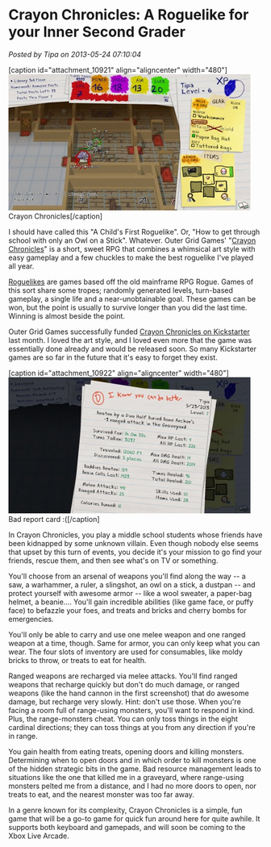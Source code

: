 # Crayon Chronicles: A Roguelike for your Inner Second Grader

*Posted by Tipa on 2013-05-24 07:10:04*

[caption id="attachment\_10921" align="aligncenter" width="480"][![Crayon Chronicles](../../../uploads/2013/05/CrayonChronicles-2013-05-23-20-19-58-06-480x270.jpg)](../../../uploads/2013/05/CrayonChronicles-2013-05-23-20-19-58-06.jpg) Crayon Chronicles[/caption]

I should have called this "A Child's First Roguelike". Or, "How to get through school with only an Owl on a Stick". Whatever. Outer Grid Games' "[Crayon Chronicles](http://www.outergridgames.com/)" is a short, sweet RPG that combines a whimsical art style with easy gameplay and a few chuckles to make the best roguelike I've played all year.

[Roguelikes](http://en.wikipedia.org/wiki/Roguelike) are games based off the old mainframe RPG Rogue. Games of this sort share some tropes; randomly generated levels, turn-based gameplay, a single life and a near-unobtainable goal. These games can be won, but the point is usually to survive longer than you did the last time. Winning is almost beside the point.

Outer Grid Games successfully funded [Crayon Chronicles on Kickstarter](http://www.kickstarter.com/projects/900438563/crayon-chronicles) last month. I loved the art style, and I loved even more that the game was essentially done already and would be released soon. So many Kickstarter games are so far in the future that it's easy to forget they exist.

[caption id="attachment\_10922" align="aligncenter" width="480"][![Bad report card :(](../../../uploads/2013/05/CrayonChronicles-2013-05-23-20-37-03-25-480x270.jpg)](../../../uploads/2013/05/CrayonChronicles-2013-05-23-20-37-03-25.jpg) Bad report card :([/caption]

In Crayon Chronicles, you play a middle school students whose friends have been kidnapped by some unknown villain. Even though nobody else seems that upset by this turn of events, you decide it's your mission to go find your friends, rescue them, and then see what's on TV or something.

You'll choose from an arsenal of weapons you'll find along the way -- a saw, a warhammer, a ruler, a slingshot, an owl on a stick, a dustpan -- and protect yourself with awesome armor -- like a wool sweater, a paper-bag helmet, a beanie.... You'll gain incredible abilities (like game face, or puffy face) to befazzle your foes, and treats and bricks and cherry bombs for emergencies.

You'll only be able to carry and use one melee weapon and one ranged weapon at a time, though. Same for armor, you can only keep what you can wear. The four slots of inventory are used for consumables, like moldy bricks to throw, or treats to eat for health.

Ranged weapons are recharged via melee attacks. You'll find ranged weapons that recharge quickly but don't do much damage, or ranged weapons (like the hand cannon in the first screenshot) that do awesome damage, but recharge very slowly. Hint: don't use those. When you're facing a room full of range-using monsters, you'll want to respond in kind. Plus, the range-monsters cheat. You can only toss things in the eight cardinal directions; they can toss things at you from any direction if you're in range.

You gain health from eating treats, opening doors and killing monsters. Determining when to open doors and in which order to kill monsters is one of the hidden strategic bits in the game. Bad resource management leads to situations like the one that killed me in a graveyard, where range-using monsters pelted me from a distance, and I had no more doors to open, nor treats to eat, and the nearest monster was too far away.

In a genre known for its complexity, Crayon Chronicles is a simple, fun game that will be a go-to game for quick fun around here for quite awhile. It supports both keyboard and gamepads, and will soon be coming to the Xbox Live Arcade.


